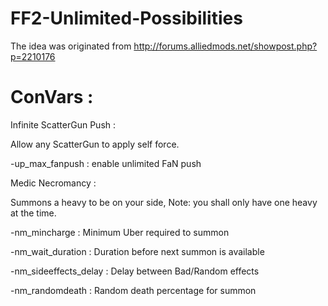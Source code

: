 # FF2-Unlimited-Possibilities

The idea was originated from http://forums.alliedmods.net/showpost.php?p=2210176

# ConVars :

Infinite ScatterGun Push : 

Allow any ScatterGun to apply self force.

-up_max_fanpush : enable unlimited FaN push

Medic Necromancy :

Summons a heavy to be on your side, Note: you shall only have one heavy at the time.

-nm_mincharge : Minimum Uber required to summon

-nm_wait_duration : Duration before next summon is available

-nm_sideeffects_delay : Delay between Bad/Random effects

-nm_randomdeath : Random death percentage for summon
